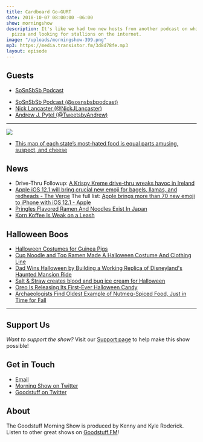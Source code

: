 ```yaml
---
title: Cardboard Go-GURT
date: 2018-10-07 08:00:00 -06:00
show: morningshow
description: It's like we had two new hosts from another podcast on while hating cold
  pizza and looking for stallions on the internet.
image: "/uploads/morningshow-399.png"
mp3: https://media.transistor.fm/3d8d78fe.mp3
layout: episode
---
```


## Guests
- [SoSnSbSb Podcast](https://www.sosnsbsbpodcast.com/)
* [SoSnSbSb Podcast (@sosnsbsbpodcast)](https://twitter.com/sosnsbsbpodcast)
* [Nick Lancaster (@NickJLancaster)](https://twitter.com/NickJLancaster)
* [Andrew J. Pytel (@TweetsbyAndrew)](https://twitter.com/TweetsbyAndrew)

***

![](https://i.kinja-img.com/gawker-media/image/upload/s--GwmbPisl--/c_scale,f_auto,fl_progressive,q_80,w_800/x1gklv6m7fbxl8lyb93r.png)
- [This map of each state’s most-hated food is equal parts amusing, suspect, and cheese](https://thetakeout.com/this-map-of-each-state-s-most-hated-food-is-equal-parts-1829467618)

## News
- Drive-Thru Followup: [A Krispy Kreme drive-thru wreaks havoc in Ireland](https://thetakeout.com/a-krispy-kreme-drive-thru-wreaks-havoc-in-ireland-1829527782)
- [Apple iOS 12.1 will bring crucial new emoji for bagels, llamas, and redheads - The Verge](https://www.theverge.com/2018/10/2/17929140/apple-ios-12-iphone-new-emoji-options-bagels-llamas-redheads)
The full list: [Apple brings more than 70 new emoji to iPhone with iOS 12.1 - Apple](https://www.apple.com/newsroom/2018/10/apple-brings-more-than-70-new-emoji-to-iphone-with-ios-12-1/)
- [Pringles Flavored Ramen And Noodles Exist In Japan](https://kotaku.com/pringles-flavored-ramen-and-noodles-exist-in-japan-1829485367)
- [Korn Koffee Is Weak on a Leash](https://www.myrecipes.com/extracrispy/korn-koffee-taste-test?xid=extracrispy_newsletter&utm_source=extracrispy.com&utm_medium=email&utm_campaign=freshsqueezed&utm_content=20181005)

## Halloween Boos
- [Halloween Costumes for Guinea Pigs](https://people.com/pets/guinea-pig-small-animal-halloween-costumes/)
- [Cup Noodle and Top Ramen Made A Halloween Costume And Clothing Line](https://www.delish.com/food-news/a23583903/top-ramen-halloween-costume/)
- [Dad Wins Halloween by Building a Working Replica of Disneyland's Haunted Mansion Ride](https://io9.gizmodo.com/dad-wins-halloween-by-building-a-working-replica-of-dis-1829498282)
- [Salt & Straw creates blood and bug ice cream for Halloween](https://www.today.com/food/salt-straw-creates-blood-bug-ice-cream-halloween-t138715)
- [Oreo Is Releasing Its First-Ever Halloween Candy](https://www.delish.com/food-news/a23582032/oreo-halloween-candy-bar/)
- [Archaeologists Find Oldest Example of Nutmeg-Spiced Food, Just in Time for Fall](https://gizmodo.com/archeologists-find-oldest-example-of-nutmeg-spiced-food-1829520409)

***

## Support Us
*Want to support the show?* Visit our [Support page](https://goodstuff.fm/support) to help make this show possible!

## Get in Touch
- [Email](mailto:kyle@goodstuff.fm)
- [Morning Show on Twitter](http://twitter.com/morningshowam)
- [Goodstuff on Twitter](http://twitter.com/goodstufffm)

## About
The Goodstuff Morning Show is produced by Kenny and Kyle Roderick. Listen to other great shows on [Goodstuff.FM](http://goodstuff.fm/shows)!